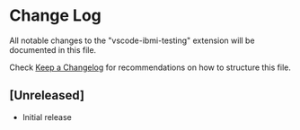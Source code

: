 # Change Log

All notable changes to the "vscode-ibmi-testing" extension will be documented in this file.

Check [Keep a Changelog](http://keepachangelog.com/) for recommendations on how to structure this file.

## [Unreleased]

- Initial release